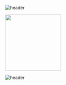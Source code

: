 ![header](https://capsule-render.vercel.app/api?type=waving&color=674ECC&height=100&section=header&text=Yaehee&fontSize=60&animation=fadeIn&fontColor=98A5B3)



<img height="180em" src="https://github-readme-stats-eight-theta.vercel.app/api?username=YaeheeChoe&show_icons=true&include_all_commits=true&count_private=true"/>

![header](https://capsule-render.vercel.app/api?type=soft&color=674ECC&height=10&section=footer&fontSize=80&animation=fadeIn&fontColor=98A5B3)
